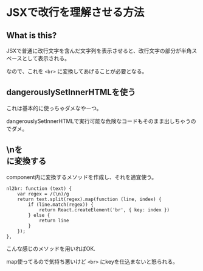 # JSXで改行を理解させる方法

## What is this?

JSXで普通に改行文字を含んだ文字列を表示させると、改行文字の部分が半角スペースとして表示される。

なので、これを `<br>` に変換してあげることが必要となる。

## dangerouslySetInnerHTMLを使う

これは基本的に使っちゃダメなやーつ。

dangerouslySetInnerHTMLで実行可能な危険なコードもそのまま出しちゃうのでダメ。

## \nを<br>に変換する

component内に変換するメソッドを作成し、それを適宜使う。

```
nl2br: function (text) {
	var regex = /(\n)/g
	return text.split(regex).map(function (line, index) {
		if (line.match(regex)) {
			return React.createElement('br', { key: index })
		} else {
			return line
		}
	});
},
```

こんな感じのメソッドを用いればOK.

map使ってるので気持ち悪いけど `<br>` にkeyを仕込まないと怒られる。
